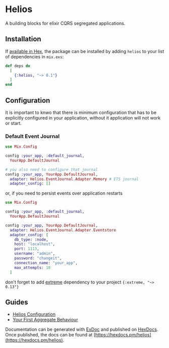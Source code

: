 # Helios

A building blocks for elixir CQRS segregated applications.

## Installation

If [available in Hex](https://hex.pm/docs/publish), the package can be installed
by adding `helios` to your list of dependencies in `mix.exs`:

```elixir
def deps do
  [
    {:helios, "~> 0.1"}
  ]
end
```

## Configuration

It is important to knwo that there is minimum configuration that has to be explicitly 
configured in your application, without it application will not work or start.

### Default Event Journal
```elixir
use Mix.Config

config :your_app, :default_journal,
  YourApp.DefaultJournal

# you also need to configure that journal
config :your_app, YourApp.DefaultJournal,
  adapter: Helios.EventJournal.Adapter.Memory # ETS journal
  adapter_config: []
```

or, if you need to persist events over application restarts

```elixir
use Mix.Config

config :your_app, :default_journal,
  YourApp.DefaultJournal

config :your_app, YourApp.DefaultJournal,
  adapter: Helios.EventJournal.Adapter.Eventstore
  adapter_config: [
    db_type: :node,
    host: "localhost",
    port: 1113,
    username: "admin",
    password: "changeit",
    connection_name: "your_app",
    max_attempts: 10
  ]
```

don't forget to add [extreme](https://github.com/exponentially/extreme) dependency to
your project `{:extreme, "~> 0.13"}`

## Guides

* [Helios Configuration](guides/Configuration.md)
* [Your First Aggregate Behaviour](guides/Your%20First%20Aggregate.md)

Documentation can be generated with [ExDoc](https://github.com/elixir-lang/ex_doc)
and published on [HexDocs](https://hexdocs.pm). Once published, the docs can
be found at [https://hexdocs.pm/helios](https://hexdocs.pm/helios).

